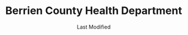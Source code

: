 ---
layout: location-page
date: Last Modified
description: "Local COVID-19 testing is available at Berrien County Health Department in Nashville, Georgia, USA."
permalink: "locations/georgia/nashville/berrien-county-health-department/"
tags:
  - locations
  - georgia
title: Berrien County Health Department
uniqueName: berrien-county-health-department
state: Georgia
stateAbbr: GA
hood: "Nashville"
address: "600-A South Jefferson Street"
city: "Nashville"
zip: "31639"
zipsNearby: "32331 32052 32053 32059 32340 32341 32344 32345 32350 31001 31620 31622 31701 31702 31703 31704 31705 31706 31707 31708 31510 31512 31712 31623 31714 31624 31716 31625 31720 31722 31516 31626 31727 31519 39827 39828 31730 31627 31733 31738 31010 31015 31532 31629 31744 31533 31534 31535 31630 31747 31749 31631 31750 31753 31632 31756 31539 31634 31760 31544 31635 31636 31637 31549 31550 31765 31060 31552 31638 31768 31776 31788 31769 31639 31641 31554 31771 31772 31773 31774 31775 31778 31642 31739 31779 31072 31781 31782 31643 31645 31783 31077 31079 31784 31084 31647 31648 31649 31789 31790 31791 31757 31758 31792 31799 31793 31794 31795 31601 31602 31603 31604 31605 31606 31698 31699 31564 31796 31501 31502 31503 31567 31650 31798" 
mapUrl: "http://maps.apple.com/?q=Berrien+County+Health+Department&address=600-A+South+Jefferson+Street,Nashville,Georgia,31639"
locationType: Drive-thru
phone: ""
website: "https://dph.georgia.gov/locations/berrien-county-health-department"
onlineBooking: undefined
closed: undefined
closedUpdate: May 23rd, 2020
notes: ""
days: W-Th
hours: 8:30AM-5PM
ctaMessage: Learn more
ctaUrl: "https://dph.georgia.gov/locations/berrien-county-health-department"
---